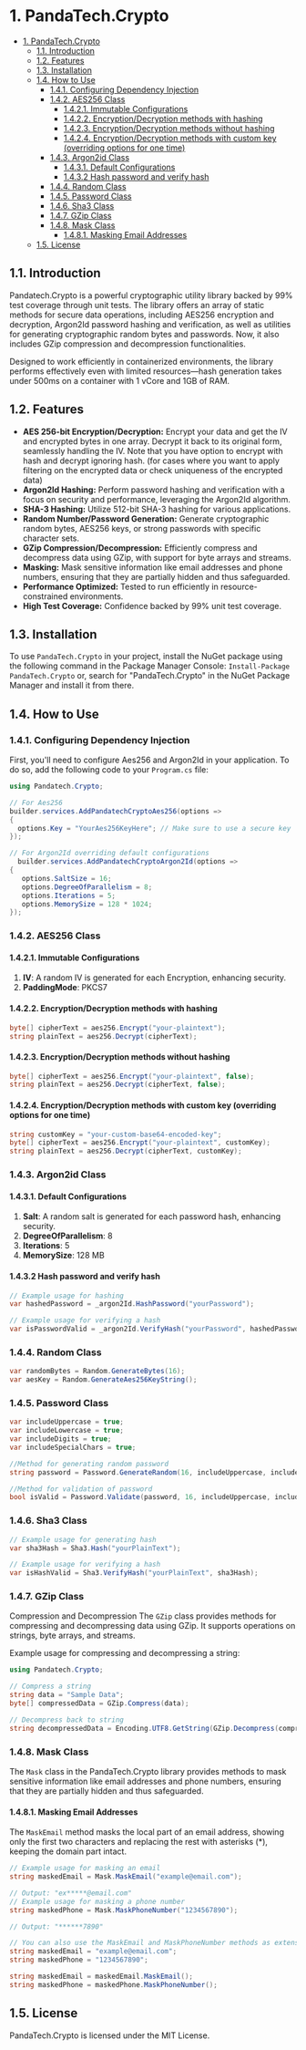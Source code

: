 # 1. PandaTech.Crypto

- [1. PandaTech.Crypto](#1-pandatechcrypto)
    - [1.1. Introduction](#11-introduction)
    - [1.2. Features](#12-features)
    - [1.3. Installation](#13-installation)
    - [1.4. How to Use](#14-how-to-use)
        - [1.4.1. Configuring Dependency Injection](#141-configuring-dependency-injection)
        - [1.4.2. AES256 Class](#142-aes256-class)
            - [1.4.2.1. Immutable Configurations](#1421-immutable-configurations)
            - [1.4.2.2. Encryption/Decryption methods with hashing](#1422-encryptiondecryption-methods-with-hashing)
            - [1.4.2.3. Encryption/Decryption methods without hashing](#1423-encryptiondecryption-methods-without-hashing)
            - [1.4.2.4. Encryption/Decryption methods with custom key (overriding options for one time)](#1424-encryptiondecryption-methods-with-custom-key-overriding-options-for-one-time)
        - [1.4.3. Argon2id Class](#143-argon2id-class)
            - [1.4.3.1. Default Configurations](#1431-default-configurations)
            - [1.4.3.2 Hash password and verify hash](#1432-hash-password-and-verify-hash)
        - [1.4.4. Random Class](#144-random-class)
        - [1.4.5. Password Class](#145-password-class)
        - [1.4.6. Sha3 Class](#146-sha3-class)
        - [1.4.7. GZip Class](#147-gzip-class)
        - [1.4.8. Mask Class](#148-mask-class)
            - [1.4.8.1. Masking Email Addresses](#1481-masking-email-addresses)
    - [1.5. License](#15-license)

## 1.1. Introduction

Pandatech.Crypto is a powerful cryptographic utility library backed by 99% test coverage through unit tests. The library
offers an array of static methods for secure data operations, including AES256 encryption and decryption, Argon2Id
password hashing and verification, as well as utilities for generating cryptographic random bytes and passwords. Now, it
also includes GZip compression and decompression functionalities.

Designed to work efficiently in containerized environments, the library performs effectively even with limited
resources—hash generation takes under 500ms on a container with 1 vCore and 1GB of RAM.

## 1.2. Features

* **AES 256-bit Encryption/Decryption:** Encrypt your data and get the IV and encrypted bytes in one array. Decrypt it
  back to its original form, seamlessly handling the IV. Note that you have option to encrypt with hash and decrypt
  ignoring hash. (for cases where you want to apply filtering on the encrypted data or check uniqueness of the encrypted
  data)
* **Argon2Id Hashing:** Perform password hashing and verification with a focus on security and performance, leveraging
  the Argon2Id algorithm.
* **SHA-3 Hashing:** Utilize 512-bit SHA-3 hashing for various applications.
* **Random Number/Password Generation:** Generate cryptographic random bytes, AES256 keys, or strong passwords with
  specific character sets.
* **GZip Compression/Decompression:** Efficiently compress and decompress data using GZip, with support for byte arrays
  and streams.
* **Masking:** Mask sensitive information like email addresses and phone numbers, ensuring that they are partially
  hidden and thus safeguarded.
* **Performance Optimized:** Tested to run efficiently in resource-constrained environments.
* **High Test Coverage:** Confidence backed by 99% unit test coverage.

## 1.3. Installation

To use `PandaTech.Crypto` in your project, install the NuGet package using the following command in the Package Manager
Console:
`Install-Package PandaTech.Crypto` or, search for "PandaTech.Crypto" in the NuGet Package Manager and install it from
there.

## 1.4. How to Use

### 1.4.1. Configuring Dependency Injection

First, you'll need to configure Aes256 and Argon2Id in your application. To do so, add the following code to
your `Program.cs` file:

```csharp
using Pandatech.Crypto;

// For Aes256
builder.services.AddPandatechCryptoAes256(options =>
{
  options.Key = "YourAes256KeyHere"; // Make sure to use a secure key
});

// For Argon2Id overriding default configurations
  builder.services.AddPandatechCryptoArgon2Id(options =>
{
   options.SaltSize = 16;
   options.DegreeOfParallelism = 8;
   options.Iterations = 5;
   options.MemorySize = 128 * 1024;
});
```

### 1.4.2. AES256 Class

#### 1.4.2.1. Immutable Configurations

1. **IV**: A random IV is generated for each Encryption, enhancing security.
2. **PaddingMode**: PKCS7

#### 1.4.2.2. Encryption/Decryption methods with hashing

```csharp
byte[] cipherText = aes256.Encrypt("your-plaintext");
string plainText = aes256.Decrypt(cipherText);
```

#### 1.4.2.3. Encryption/Decryption methods without hashing

```csharp
byte[] cipherText = aes256.Encrypt("your-plaintext", false);
string plainText = aes256.Decrypt(cipherText, false);
```

#### 1.4.2.4. Encryption/Decryption methods with custom key (overriding options for one time)

```csharp
string customKey = "your-custom-base64-encoded-key";
byte[] cipherText = aes256.Encrypt("your-plaintext", customKey);
string plainText = aes256.Decrypt(cipherText, customKey);
```

### 1.4.3. Argon2id Class

#### 1.4.3.1. Default Configurations

1. **Salt**: A random salt is generated for each password hash, enhancing security.
2. **DegreeOfParallelism**: 8
3. **Iterations**: 5
4. **MemorySize**: 128 MB

#### 1.4.3.2 Hash password and verify hash

```csharp
// Example usage for hashing
var hashedPassword = _argon2Id.HashPassword("yourPassword");

// Example usage for verifying a hash
var isPasswordValid = _argon2Id.VerifyHash("yourPassword", hashedPassword);
```

### 1.4.4. Random Class

```csharp
var randomBytes = Random.GenerateBytes(16);
var aesKey = Random.GenerateAes256KeyString();
```

### 1.4.5. Password Class

```csharp
var includeUppercase = true;
var includeLowercase = true;
var includeDigits = true;
var includeSpecialChars = true;

//Method for generating random password
string password = Password.GenerateRandom(16, includeUppercase, includeLowercase, includeDigits, includeSpecialChars);

//Method for validation of password
bool isValid = Password.Validate(password, 16, includeUppercase, includeLowercase, includeDigits, includeSpecialChars);
```

### 1.4.6. Sha3 Class

```csharp
// Example usage for generating hash
var sha3Hash = Sha3.Hash("yourPlainText");

// Example usage for verifying a hash
var isHashValid = Sha3.VerifyHash("yourPlainText", sha3Hash);
```

### 1.4.7. GZip Class

Compression and Decompression
The `GZip` class provides methods for compressing and decompressing data using GZip. It supports operations on strings,
byte arrays, and streams.

Example usage for compressing and decompressing a string:

```csharp
using Pandatech.Crypto;

// Compress a string
string data = "Sample Data";
byte[] compressedData = GZip.Compress(data);

// Decompress back to string
string decompressedData = Encoding.UTF8.GetString(GZip.Decompress(compressedData));
```

### 1.4.8. Mask Class

The `Mask` class in the PandaTech.Crypto library provides methods to mask sensitive information like email addresses and
phone numbers, ensuring that they are partially hidden and thus safeguarded.

#### 1.4.8.1. Masking Email Addresses

The `MaskEmail` method masks the local part of an email address, showing only the first two characters and replacing the
rest with asterisks (*), keeping the domain part intact.

```csharp
// Example usage for masking an email
string maskedEmail = Mask.MaskEmail("example@email.com");

// Output: "ex*****@email.com"
// Example usage for masking a phone number
string maskedPhone = Mask.MaskPhoneNumber("1234567890");

// Output: "******7890"

// You can also use the MaskEmail and MaskPhoneNumber methods as extension methods on strings
string maskedEmail = "example@email.com";
string maskedPhone = "1234567890";

string maskedEmail = maskedEmail.MaskEmail();
string maskedPhone = maskedPhone.MaskPhoneNumber();
```

## 1.5. License

PandaTech.Crypto is licensed under the MIT License.